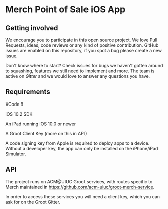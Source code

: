 # Merch Point of Sale iOS App

## Getting involved

We encourage you to participate in this open source project. We love Pull Requests, ideas, code reviews or any kind of positive contribution. GitHub issues are enabled on this repository, if you spot a bug please create a new issue.

Don't know where to start? Check issues for bugs we haven't gotten around to squashing, features we still need to implement and more. The team is active on *Gitter* and we would love to answer any questions you have.

## Requirements

XCode 8

iOS 10.2 SDK

An iPad running iOS 10.0 or newer

A Groot Client Key (more on this in API)

A code signing key from Apple is required to deploy apps to a device. Without a developer key, the app can only be installed on the iPhone/iPad Simulator.

## API

The project runs on ACM@UIUC Groot services, with routes specific to Merch maintained in https://github.com/acm-uiuc/groot-merch-service.

In order to access these services you will need a client key, which you can ask for on the Groot Gitter.
